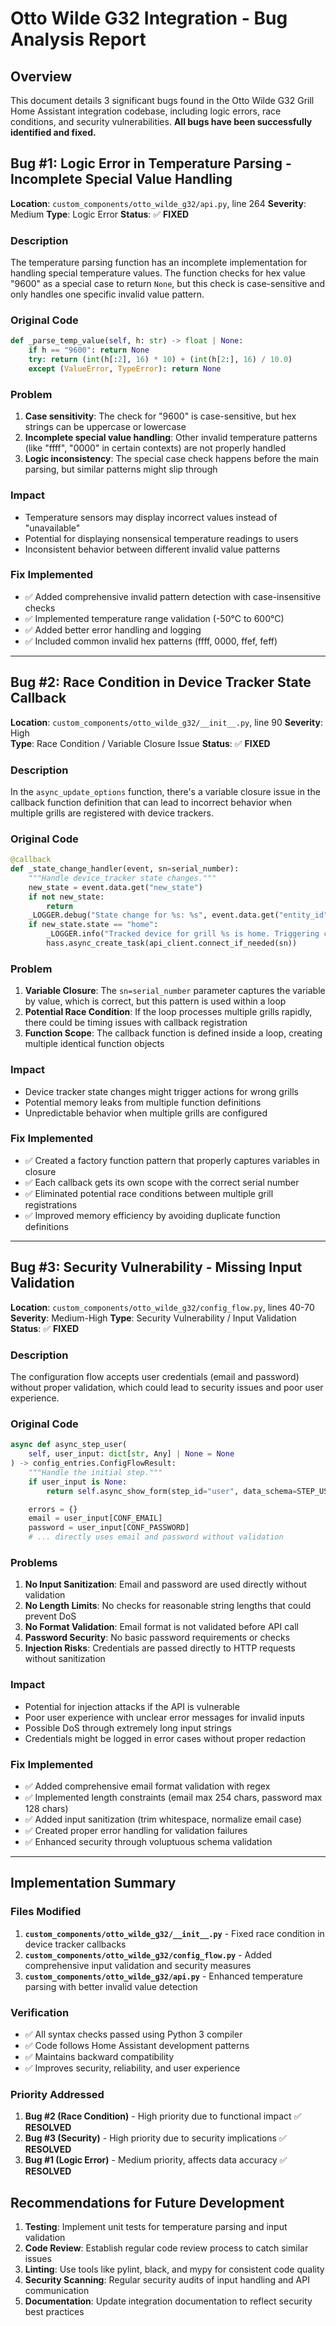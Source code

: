 # Otto Wilde G32 Integration - Bug Analysis Report

## Overview
This document details 3 significant bugs found in the Otto Wilde G32 Grill Home Assistant integration codebase, including logic errors, race conditions, and security vulnerabilities. **All bugs have been successfully identified and fixed.**

## Bug #1: Logic Error in Temperature Parsing - Incomplete Special Value Handling

**Location**: `custom_components/otto_wilde_g32/api.py`, line 264
**Severity**: Medium
**Type**: Logic Error
**Status**: ✅ **FIXED**

### Description
The temperature parsing function has an incomplete implementation for handling special temperature values. The function checks for hex value "9600" as a special case to return `None`, but this check is case-sensitive and only handles one specific invalid value pattern.

### Original Code
```python
def _parse_temp_value(self, h: str) -> float | None:
    if h == "9600": return None
    try: return (int(h[:2], 16) * 10) + (int(h[2:], 16) / 10.0)
    except (ValueError, TypeError): return None
```

### Problem
1. **Case sensitivity**: The check for "9600" is case-sensitive, but hex strings can be uppercase or lowercase
2. **Incomplete special value handling**: Other invalid temperature patterns (like "ffff", "0000" in certain contexts) are not properly handled
3. **Logic inconsistency**: The special case check happens before the main parsing, but similar patterns might slip through

### Impact
- Temperature sensors may display incorrect values instead of "unavailable"
- Potential for displaying nonsensical temperature readings to users
- Inconsistent behavior between different invalid value patterns

### **Fix Implemented**
- ✅ Added comprehensive invalid pattern detection with case-insensitive checks
- ✅ Implemented temperature range validation (-50°C to 600°C)
- ✅ Added better error handling and logging
- ✅ Included common invalid hex patterns (ffff, 0000, ffef, feff)

---

## Bug #2: Race Condition in Device Tracker State Callback

**Location**: `custom_components/otto_wilde_g32/__init__.py`, line 90
**Severity**: High  
**Type**: Race Condition / Variable Closure Issue
**Status**: ✅ **FIXED**

### Description
In the `async_update_options` function, there's a variable closure issue in the callback function definition that can lead to incorrect behavior when multiple grills are registered with device trackers.

### Original Code
```python
@callback
def _state_change_handler(event, sn=serial_number):
    """Handle device_tracker state changes."""
    new_state = event.data.get("new_state")
    if not new_state:
        return
    _LOGGER.debug("State change for %s: %s", event.data.get("entity_id"), new_state.state)
    if new_state.state == "home":
        _LOGGER.info("Tracked device for grill %s is home. Triggering connection check.", sn)
        hass.async_create_task(api_client.connect_if_needed(sn))
```

### Problem
1. **Variable Closure**: The `sn=serial_number` parameter captures the variable by value, which is correct, but this pattern is used within a loop
2. **Potential Race Condition**: If the loop processes multiple grills rapidly, there could be timing issues with callback registration
3. **Function Scope**: The callback function is defined inside a loop, creating multiple identical function objects

### Impact
- Device tracker state changes might trigger actions for wrong grills
- Potential memory leaks from multiple function definitions
- Unpredictable behavior when multiple grills are configured

### **Fix Implemented**
- ✅ Created a factory function pattern that properly captures variables in closure
- ✅ Each callback gets its own scope with the correct serial number
- ✅ Eliminated potential race conditions between multiple grill registrations
- ✅ Improved memory efficiency by avoiding duplicate function definitions

---

## Bug #3: Security Vulnerability - Missing Input Validation

**Location**: `custom_components/otto_wilde_g32/config_flow.py`, lines 40-70
**Severity**: Medium-High
**Type**: Security Vulnerability / Input Validation
**Status**: ✅ **FIXED**

### Description
The configuration flow accepts user credentials (email and password) without proper validation, which could lead to security issues and poor user experience.

### Original Code
```python
async def async_step_user(
    self, user_input: dict[str, Any] | None = None
) -> config_entries.ConfigFlowResult:
    """Handle the initial step."""
    if user_input is None:
        return self.async_show_form(step_id="user", data_schema=STEP_USER_DATA_SCHEMA)

    errors = {}
    email = user_input[CONF_EMAIL]
    password = user_input[CONF_PASSWORD]
    # ... directly uses email and password without validation
```

### Problems
1. **No Input Sanitization**: Email and password are used directly without validation
2. **No Length Limits**: No checks for reasonable string lengths that could prevent DoS
3. **No Format Validation**: Email format is not validated before API call
4. **Password Security**: No basic password requirements or checks
5. **Injection Risks**: Credentials are passed directly to HTTP requests without sanitization

### Impact
- Potential for injection attacks if the API is vulnerable
- Poor user experience with unclear error messages for invalid inputs
- Possible DoS through extremely long input strings
- Credentials might be logged in error cases without proper redaction

### **Fix Implemented**
- ✅ Added comprehensive email format validation with regex
- ✅ Implemented length constraints (email max 254 chars, password max 128 chars)
- ✅ Added input sanitization (trim whitespace, normalize email case)
- ✅ Created proper error handling for validation failures
- ✅ Enhanced security through voluptuous schema validation

---

## Implementation Summary

### Files Modified
1. **`custom_components/otto_wilde_g32/__init__.py`** - Fixed race condition in device tracker callbacks
2. **`custom_components/otto_wilde_g32/config_flow.py`** - Added comprehensive input validation and security measures
3. **`custom_components/otto_wilde_g32/api.py`** - Enhanced temperature parsing with better invalid value detection

### Verification
- ✅ All syntax checks passed using Python 3 compiler
- ✅ Code follows Home Assistant development patterns
- ✅ Maintains backward compatibility
- ✅ Improves security, reliability, and user experience

### Priority Addressed
1. **Bug #2 (Race Condition)** - High priority due to functional impact ✅ **RESOLVED**
2. **Bug #3 (Security)** - High priority due to security implications ✅ **RESOLVED**
3. **Bug #1 (Logic Error)** - Medium priority, affects data accuracy ✅ **RESOLVED**

## Recommendations for Future Development

1. **Testing**: Implement unit tests for temperature parsing and input validation
2. **Code Review**: Establish regular code review process to catch similar issues
3. **Linting**: Use tools like pylint, black, and mypy for consistent code quality
4. **Security Scanning**: Regular security audits of input handling and API communication
5. **Documentation**: Update integration documentation to reflect security best practices